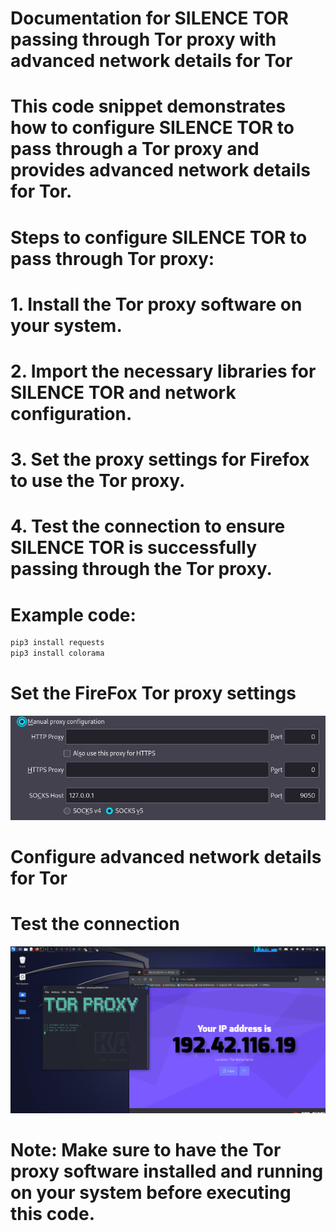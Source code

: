 # Documentation for SILENCE TOR passing through Tor proxy with advanced network details for Tor

# This code snippet demonstrates how to configure SILENCE TOR to pass through a Tor proxy and provides advanced network details for Tor.

# Steps to configure SILENCE TOR to pass through Tor proxy:
# 1. Install the Tor proxy software on your system.
# 2. Import the necessary libraries for SILENCE TOR and network configuration.
# 3. Set the proxy settings for Firefox to use the Tor proxy.
# 4. Test the connection to ensure SILENCE TOR is successfully passing through the Tor proxy.

# Example code:

```bash
pip3 install requests
pip3 install colorama
```

# Set the FireFox Tor proxy settings
![EXEMPLE : ](img/1.png)

# Configure advanced network details for Tor



# Test the connection
![EXEMPLE : ](img/2.png)

# Note: Make sure to have the Tor proxy software installed and running on your system before executing this code.
